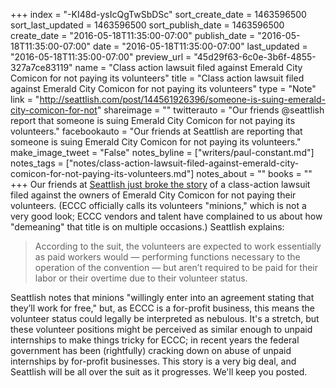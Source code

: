 +++
index = "-KI48d-ysIcQgTwSbDSc"
sort_create_date = 1463596500
sort_last_updated = 1463596500
sort_publish_date = 1463596500
create_date = "2016-05-18T11:35:00-07:00"
publish_date = "2016-05-18T11:35:00-07:00"
date = "2016-05-18T11:35:00-07:00"
last_updated = "2016-05-18T11:35:00-07:00"
preview_url = "45d29f63-6c0e-3b6f-4855-327a7ce83119"
name = "Class action lawsuit filed against Emerald City Comicon for not paying its volunteers"
title = "Class action lawsuit filed against Emerald City Comicon for not paying its volunteers"
type = "Note"
link = "http://seattlish.com/post/144561926396/someone-is-suing-emerald-city-comicon-for-not"
shareimage = ""
twitterauto = "Our friends @seattlish report that someone is suing Emerald City Comicon for not paying its volunteers."
facebookauto = "Our friends at Seattlish are reporting that someone is suing Emerald City Comicon for not paying its volunteers."
make_image_tweet = "False"
notes_byline = ["writers/paul-constant.md"]
notes_tags = ["notes/class-action-lawsuit-filed-against-emerald-city-comicon-for-not-paying-its-volunteers.md"]
notes_about = ""
books = ""
+++
Our friends at [Seattlish just broke the story](http://seattlish.com/post/144561926396/someone-is-suing-emerald-city-comicon-for-not) of a class-action lawsuit filed against the owners of Emerald City Comicon for not paying their volunteers. (ECCC officially calls its volunteers "minions," which is not a very good look; ECCC vendors and talent have complained to us about how "demeaning" that title is on multiple occasions.) Seattlish explains:

<blockquote>According to the suit, the volunteers are expected to work essentially as paid workers would — performing functions necessary to the operation of the convention — but aren’t required to be paid for their labor or their overtime due to their volunteer status.</blockquote>

Seattlish notes that minions "willingly enter into an agreement stating that they’ll work for free," but, as ECCC is a for-profit business, this means the volunteer status could legally be interpreted as nebulous. It's a stretch, but these volunteer positions might be perceived as similar enough to unpaid internships to make things tricky for ECCC; in recent years the federal government has been (rightfully) cracking down on abuse of unpaid internships by for-profit businesses. This story is a very big deal, and Seattlish will be all over the suit as it progresses. We'll keep you posted.